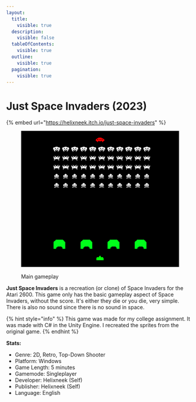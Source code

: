 ```yaml
---
layout:
  title:
    visible: true
  description:
    visible: false
  tableOfContents:
    visible: true
  outline:
    visible: true
  pagination:
    visible: true
---
```


# Just Space Invaders (2023)

{% embed url="https://helixneek.itch.io/just-space-invaders" %}

<figure><img src="../.gitbook/assets/itch cover img.png" alt="" width="473"><figcaption><p>Main gameplay</p></figcaption></figure>

**Just Space Invaders** is a recreation (or clone) of Space Invaders for the Atari 2600. This game only has the basic gameplay aspect of Space Invaders, without the score. It's either they die or you die, very simple. There is also no sound since there is no sound in space.

{% hint style="info" %}
This game was made for my college assignment. It was made with C# in the Unity Engine. I recreated the sprites from the original game.
{% endhint %}



**Stats:**

* Genre: 2D, Retro, Top-Down Shooter
* Platform: Windows
* Game Length: 5 minutes
* Gamemode: Singleplayer
* Developer: Helixneek (Self)
* Publisher: Helixneek (Self)
* Language: English
